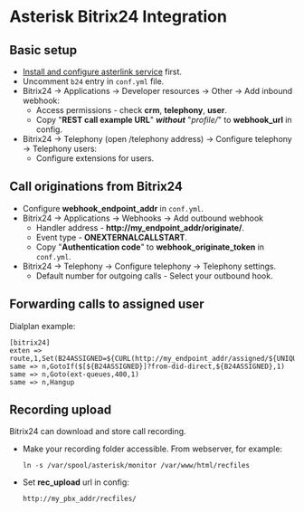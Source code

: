 # Asterisk Bitrix24 Integration

## Basic setup
* [Install and configure asterlink service](https://github.com/serfreeman1337/asterlink/blob/master/README.md) first.
* Uncomment `b24` entry in `conf.yml` file.
* Bitrix24 -> Applications -> Developer resources -> Other -> Add inbound webhook:
  * Access permissions - check **crm**, **telephony**, **user**.
  * Copy "**REST call example URL**" ***without*** "*profile/*" to **webhook_url** in config.
* Bitrix24 -> Telephony (open /telephony address) -> Configure telephony -> Telephony users:
  * Configure extensions for users.
## Call originations from Bitrix24
* Configure **webhook_endpoint_addr** in `conf.yml`.
* Bitrix24 -> Applications -> Webhooks -> Add outbound webhook
  * Handler address - **http://my_endpoint_addr/originate/**.
  * Event type - **ONEXTERNALCALLSTART**.
  * Copy "**Authentication code**" to **webhook_originate_token** in `conf.yml`.
* Bitrix24 -> Telephony -> Configure telephony -> Telephony settings.
  * Default number for outgoing calls - Select your outbound hook.
## Forwarding calls to assigned user
Dialplan example:
```
[bitrix24]
exten => route,1,Set(B24ASSIGNED=${CURL(http://my_endpoint_addr/assigned/${UNIQUEID})})
same => n,GotoIf($[${B24ASSIGNED}]?from-did-direct,${B24ASSIGNED},1)
same => n,Goto(ext-queues,400,1)
same => n,Hangup
```
## Recording upload
Bitrix24 can download and store call recording.
* Make your recording folder accessible. From webserver, for example:
  ```
  ln -s /var/spool/asterisk/monitor /var/www/html/recfiles
  ```
* Set **rec_upload** url in config:
  ```
  http://my_pbx_addr/recfiles/
  ```